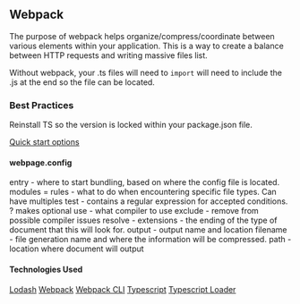 ## Webpack 
The purpose of webpack helps organize/compress/coordinate between various elements within your application. 
This is a way to create a balance between HTTP requests and writing massive files list. 

Without webpack, your .ts files will need to `import` will need to include the .js at the end so the file can be located. 

### Best Practices 

Reinstall TS so the version is locked within your package.json file. 

[Quick start options](https://webpack.js.org/guides/typescript/#basic-setup)

#### webpage.config 
entry - where to start bundling, based on where the config file is located. 
modules = 
  rules - what to do when encountering specific file types. Can have multiples
    test - contains a regular expression for accepted conditions. ? makes optional
    use - what compiler to use 
    exclude - remove from possible compiler issues
resolve - 
  extensions - the ending of the type of document that this will look for. 
output - output name and location
  filename - file generation name and where the information will be compressed. 
  path - location where document will output 

#### Technologies Used 
[Lodash](https://lodash.com/)
[Webpack](https://webpack.js.org/)
[Webpack CLI](https://www.npmjs.com/package/webpack-cli)
[Typescript](https://www.npmjs.com/package/typescript)
[Typescript Loader](https://www.npmjs.com/package/ts-loader)